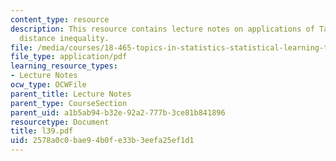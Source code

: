 ```yaml
---
content_type: resource
description: This resource contains lecture notes on applications of Talagrand?s convex-hull
  distance inequality.
file: /media/courses/18-465-topics-in-statistics-statistical-learning-theory-spring-2007/2578a0c0bae94b0fe33b3eefa25ef1d1_l39.pdf
file_type: application/pdf
learning_resource_types:
- Lecture Notes
ocw_type: OCWFile
parent_title: Lecture Notes
parent_type: CourseSection
parent_uid: a1b5ab94-b32e-92a2-777b-3ce81b841896
resourcetype: Document
title: l39.pdf
uid: 2578a0c0-bae9-4b0f-e33b-3eefa25ef1d1
---
```

